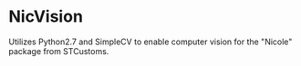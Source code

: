 # NicVision
Utilizes Python2.7 and SimpleCV to enable computer vision for the "Nicole" package from STCustoms.

